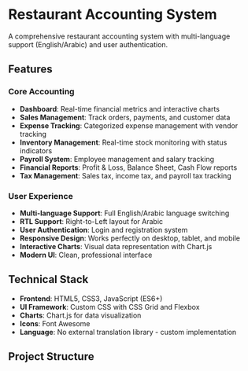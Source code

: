 # Restaurant Accounting System

A comprehensive restaurant accounting system with multi-language support (English/Arabic) and user authentication.

## Features

### Core Accounting
- **Dashboard**: Real-time financial metrics and interactive charts
- **Sales Management**: Track orders, payments, and customer data
- **Expense Tracking**: Categorized expense management with vendor tracking
- **Inventory Management**: Real-time stock monitoring with status indicators
- **Payroll System**: Employee management and salary tracking
- **Financial Reports**: Profit & Loss, Balance Sheet, Cash Flow reports
- **Tax Management**: Sales tax, income tax, and payroll tax tracking

### User Experience
- **Multi-language Support**: Full English/Arabic language switching
- **RTL Support**: Right-to-Left layout for Arabic
- **User Authentication**: Login and registration system
- **Responsive Design**: Works perfectly on desktop, tablet, and mobile
- **Interactive Charts**: Visual data representation with Chart.js
- **Modern UI**: Clean, professional interface

## Technical Stack

- **Frontend**: HTML5, CSS3, JavaScript (ES6+)
- **UI Framework**: Custom CSS with CSS Grid and Flexbox
- **Charts**: Chart.js for data visualization
- **Icons**: Font Awesome
- **Language**: No external translation library - custom implementation

## Project Structure
